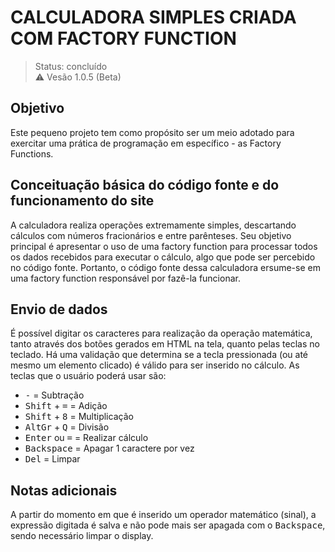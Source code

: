 # CALCULADORA SIMPLES CRIADA COM FACTORY FUNCTION

> Status: concluído <br>
> ⚠️ Vesão 1.0.5 (Beta)

## Objetivo
Este pequeno projeto tem como propósito ser um meio adotado para exercitar uma prática de programação em específico - as Factory Functions.

## Conceituação básica do código fonte e do funcionamento do site
A calculadora realiza operações extremamente simples, descartando cálculos com números fracionários e entre parênteses. Seu objetivo principal é apresentar o uso de
uma factory function para processar todos os dados recebidos para executar o cálculo, algo que pode ser percebido no código fonte. Portanto, o código fonte dessa
calculadora ersume-se em uma factory function responsável por fazê-la funcionar.

## Envio de dados
É possível digitar os caracteres para realização da operação matemática, tanto através dos botões gerados em HTML na tela, quanto pelas teclas no teclado. Há uma validação que
determina se a tecla pressionada (ou até mesmo um elemento clicado) é válido para ser inserido no cálculo. As teclas que o usuário poderá usar são:

+ <kbd>-</kbd> = Subtração
+ <kbd>Shift</kbd> + <kbd>=</kbd> = Adição
+ <kbd>Shift</kbd> + <kbd>8</kbd> = Multiplicação
+ <kbd>AltGr</kbd> + <kbd>Q</kbd> = Divisão
+ <kbd>Enter</kbd> ou <kbd>=</kbd> = Realizar cálculo
+ <kbd>Backspace</kbd> = Apagar 1 caractere por vez 
+ <kbd>Del</kbd> = Limpar

## Notas adicionais
A partir do momento em que é inserido um operador matemático (sinal), a expressão digitada é salva e não pode mais ser apagada com o <kbd>Backspace</kbd>, sendo necessário limpar o
display.
